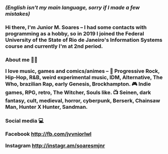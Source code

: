 ### *<p>(English isn't my main language, sorry if I made a few mistakes)</p>*
### Hi there, I'm Junior M. Soares – I had some contacts with programming as a hobby, so in 2019 I joined the Federal University of the State of Rio de Janeiro's Information Systems course and currently I'm at 2nd period.
### About me 🧝🏼 <p> I love music, games and comics/animes – 🎵 Progressive Rock, Hip-Hop, R&B, weird experimental music, IDM, Alternative, The Who, brazilian Rap, early Genesis, Brockhampton. 🎮 Indie games, RPG, retro, The Witcher, Souls like. 📺 Seinen, dark fantasy, cult, medieval, horror, cyberpunk, Berserk, Chainsaw Man, Hunter X Hunter, Sandman. </p>
### Social media 💻 <p> Facebook http://fb.com/jvvniorlwl </p><p> Instagram http://instagr.am/soaresmjnr </p>

<!--
**jrmsrs/jrmsrs** is a ✨ _special_ ✨ repository because its `README.md` (this file) appears on your GitHub profile.

Here are some ideas to get you started:

- 🔭 I’m currently working on ...
- 🌱 I’m currently learning ...
- 👯 I’m looking to collaborate on ...
- 🤔 I’m looking for help with ...
- 💬 Ask me about ...
- 📫 How to reach me: ...
- 😄 Pronouns: ...
- ⚡ Fun fact: ...
-->
